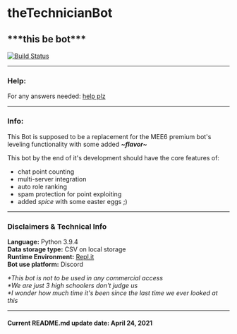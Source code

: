 # theTechnicianBot
## **\*\*\*this be bot\*\*\*** 

[![Build Status](https://www.travis-ci.com/DR2K/theTechnicianBot.svg?token=QwWz8Yssegwr1y7p23ma&branch=main)](https://www.travis-ci.com/DR2K/theTechnicianBot)

----

### Help:
For any answers needed: [help plz](https://stackoverflow.com/)

----

### Info:
This Bot is supposed to be a replacement for the MEE6 premium bot's leveling functionality with some added ***\~flavor\~***


This bot by the end of it's development should have the core features of:
- chat point counting
- multi-server integration
- auto role ranking
- spam protection for point exploiting
- added *spice* with some easter eggs ;)

----

### Disclaimers & Technical Info

**Language:** Python 3.9.4  
**Data storage type:** CSV on local storage  
**Runtime Environment:** [Repl.it](https://replit.com/)  
**Bot use platform:** Discord  

*\*This bot is not to be used in any commercial access*  
*\*We are just 3 high schoolers don't judge us*  
*\*I wonder how much time it's been since the last time we ever looked at this*  

----

#### Current README.md update date: April 24, 2021
